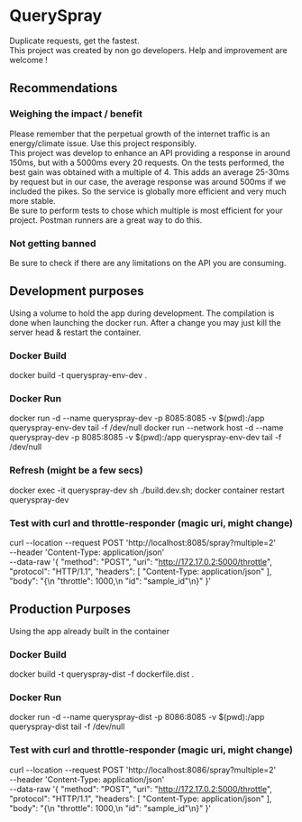 # QuerySpray
 Duplicate requests, get the fastest.    
 This project was created by non go developers. Help and improvement are welcome !
  

 ## Recommendations
### Weighing the impact / benefit
Please remember that the perpetual growth of the internet traffic is an energy/climate issue. Use this project responsibly.  
This project was develop to enhance an API providing a response in around 150ms, but with a 5000ms every 20 requests. On the tests performed, the best gain was obtained with a multiple of 4. This adds an average 25-30ms by request but in our case, the average response was around 500ms if we included the pikes. So the service is globally more efficient and very much more stable.  
Be sure to perform tests to chose which multiple is most efficient for your project. Postman runners are a great way to do this.
  
### Not getting banned
Be sure to check if there are any limitations on the API you are consuming.
  
## Development purposes
Using a volume to hold the app during development. The compilation is done when launching the docker run.
After a change you may just kill the server head & restart the container. 

### Docker Build
docker build -t queryspray-env-dev .
  
### Docker Run
<!-- The -d & tail will keep the container running -->
docker run -d --name queryspray-dev -p 8085:8085 -v $(pwd):/app queryspray-env-dev tail -f /dev/null
docker run --network host -d --name queryspray-dev -p 8085:8085 -v $(pwd):/app queryspray-env-dev tail -f /dev/null
  

### Refresh (might be a few secs)
docker exec -it queryspray-dev sh ./build.dev.sh; docker container restart queryspray-dev
  

### Test with curl and throttle-responder (magic uri, might change)
curl --location --request POST 'http://localhost:8085/spray?multiple=2' \
--header 'Content-Type: application/json' \
--data-raw '{
    "method": "POST",
    "uri": "http://172.17.0.2:5000/throttle",
    "protocol": "HTTP/1.1",
    "headers": [
        "Content-Type: application/json"
    ],
    "body": "{\n    \"throttle\": 1000,\n    \"id\": \"sample_id\"\n}"
}'
  

## Production Purposes
Using the app already built in the container


### Docker Build
docker build -t queryspray-dist -f dockerfile.dist .
  

### Docker Run
docker run -d --name queryspray-dist -p 8086:8085 -v $(pwd):/app queryspray-dist tail -f /dev/null
  

### Test with curl and throttle-responder (magic uri, might change)
curl --location --request POST 'http://localhost:8086/spray?multiple=2' \
--header 'Content-Type: application/json' \
--data-raw '{
    "method": "POST",
    "uri": "http://172.17.0.2:5000/throttle",
    "protocol": "HTTP/1.1",
    "headers": [
        "Content-Type: application/json"
    ],
    "body": "{\n    \"throttle\": 1000,\n    \"id\": \"sample_id\"\n}"
}'
